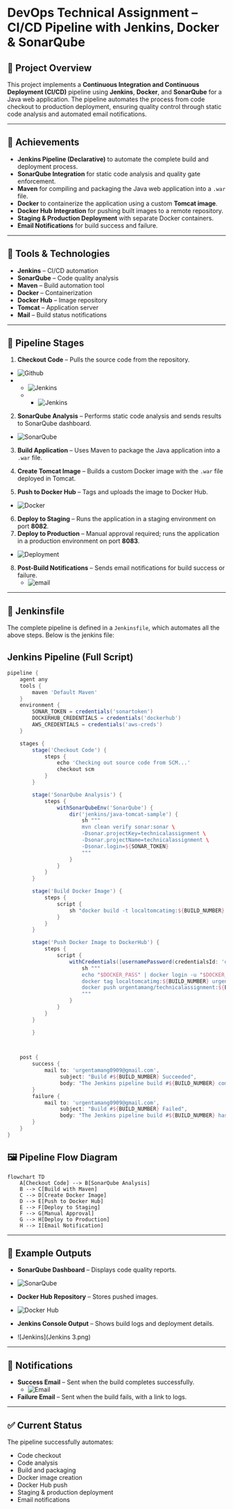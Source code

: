 

# DevOps Technical Assignment – CI/CD Pipeline with Jenkins, Docker & SonarQube

## 📌 Project Overview

This project implements a **Continuous Integration and Continuous Deployment (CI/CD)** pipeline using **Jenkins**, **Docker**, and **SonarQube** for a Java web application. The pipeline automates the process from code checkout to production deployment, ensuring quality control through static code analysis and automated email notifications.

---

## 🚀 Achievements

* **Jenkins Pipeline (Declarative)** to automate the complete build and deployment process.
* **SonarQube Integration** for static code analysis and quality gate enforcement.
* **Maven** for compiling and packaging the Java web application into a `.war` file.
* **Docker** to containerize the application using a custom **Tomcat image**.
* **Docker Hub Integration** for pushing built images to a remote repository.
* **Staging & Production Deployment** with separate Docker containers.
* **Email Notifications** for build success and failure.

---

## 🔧 Tools & Technologies

* **Jenkins** – CI/CD automation
* **SonarQube** – Code quality analysis
* **Maven** – Build automation tool
* **Docker** – Containerization
* **Docker Hub** – Image repository
* **Tomcat** – Application server
* **Mail** – Build status notifications

---

## 📂 Pipeline Stages

1. **Checkout Code** – Pulls the source code from the repository.
- ![Github](images/Github.png)
- - ![Jenkins](images/Jenkins.png)
  - - ![Jenkins](images/jenkins1.png)
2. **SonarQube Analysis** – Performs static code analysis and sends results to SonarQube dashboard.
- ![SonarQube](images/Sonarqube.png)
3. **Build Application** – Uses Maven to package the Java application into a `.war` file.
  
4. **Create Tomcat Image** – Builds a custom Docker image with the `.war` file deployed in Tomcat.
5. **Push to Docker Hub** – Tags and uploads the image to Docker Hub.
 - ![Docker](images/DockerHub.png)
6. **Deploy to Staging** – Runs the application in a staging environment on port **8082**.
7. **Deploy to Production** – Manual approval required; runs the application in a production environment on port **8083**.
  - ![Deployment](images/Deployment.png)
8. **Post-Build Notifications** – Sends email notifications for build success or failure.
     - ![email](Email.png)

---

## 📜 Jenkinsfile

The complete pipeline is defined in a `Jenkinsfile`, which automates all the above steps. Below is the jenkins file:
## Jenkins Pipeline (Full Script)


```groovy
pipeline {
    agent any
    tools { 
        maven 'Default Maven' 
    }
    environment {
        SONAR_TOKEN = credentials('sonartoken')
        DOCKERHUB_CREDENTIALS = credentials('dockerhub')
        AWS_CREDENTIALS = credentials('aws-creds')
    }

    stages {
        stage('Checkout Code') {
            steps {
                echo 'Checking out source code from SCM...'
                checkout scm
            }
        }

        stage('SonarQube Analysis') {
            steps {
                withSonarQubeEnv('SonarQube') {
                    dir('jenkins/java-tomcat-sample') {
                        sh """
                        mvn clean verify sonar:sonar \
                        -Dsonar.projectKey=technicalassignment \
                        -Dsonar.projectName=technicalassignment \
                        -Dsonar.login=${SONAR_TOKEN}
                        """
                    }
                }
            }
        }

        stage('Build Docker Image') {
            steps {
                script {
                    sh "docker build -t localtomcatimg:${BUILD_NUMBER} jenkins/java-tomcat-sample"
                }
            }
        }

        stage('Push Docker Image to DockerHub') {
            steps {
                script {
                    withCredentials([usernamePassword(credentialsId: 'dockerhubcredentials', usernameVariable: 'DOCKER_USER', passwordVariable: 'DOCKER_PASS')]) {
                        sh """
                        echo "$DOCKER_PASS" | docker login -u "$DOCKER_USER" --password-stdin
                        docker tag localtomcatimg:${BUILD_NUMBER} urgentamang/technicalassignment:${BUILD_NUMBER}
                        docker push urgentamang/technicalassignment:${BUILD_NUMBER}
                        """
                    }
                }
            }
        }

        }

    

    post {
        success {
            mail to: 'urgentamang0909@gmail.com',
                 subject: "Build #${BUILD_NUMBER} Succeeded",
                 body: "The Jenkins pipeline build #${BUILD_NUMBER} completed successfully."
        }
        failure {
            mail to: 'urgentamang0909@gmail.com',
                 subject: "Build #${BUILD_NUMBER} Failed",
                 body: "The Jenkins pipeline build #${BUILD_NUMBER} has failed."
        }
    }
}
```

## 🖼️ Pipeline Flow Diagram

```mermaid
flowchart TD
    A[Checkout Code] --> B[SonarQube Analysis]
    B --> C[Build with Maven]
    C --> D[Create Docker Image]
    D --> E[Push to Docker Hub]
    E --> F[Deploy to Staging]
    F --> G[Manual Approval]
    G --> H[Deploy to Production]
    H --> I[Email Notification]
```

---

## 🔗 Example Outputs

* **SonarQube Dashboard** – Displays code quality reports.
 - ![SonarQube](Sonarqube.png)
* **Docker Hub Repository** – Stores pushed images.
 - ![Docker Hub](DockerHub1.png)
* **Jenkins Console Output** – Shows build logs and deployment details.
 - ![Jenkins](Jenkins 3.png)

---

## 📧 Notifications

* **Success Email** – Sent when the build completes successfully.
  - ![Email](Email.png)
* **Failure Email** – Sent when the build fails, with a link to logs.

---

## ✅ Current Status

The pipeline successfully automates:

* Code checkout
* Code analysis
* Build and packaging
* Docker image creation
* Docker Hub push
* Staging & production deployment
* Email notifications
